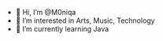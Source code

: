 - 👋 Hi, I’m @M0niqa
- 👀 I’m interested in Arts, Music, Technology
- 🌱 I’m currently learning Java

<!---
M0niqa/M0niqa is a ✨ special ✨ repository because its `README.md` (this file) appears on your GitHub profile.
You can click the Preview link to take a look at your changes.
--->
